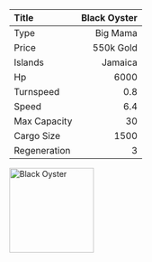 |Title        | Black Oyster
|:-|-:
|Type         | Big Mama     
|Price        | 550k Gold    
|Islands      | Jamaica
|Hp           | 6000
|Turnspeed    | 0.8
|Speed        | 6.4
|Max Capacity | 30
|Cargo Size   | 1500
|Regeneration | 3

<img src="assets/img/blackOyster.png" alt="Black Oyster" width="150px" length="150px">
